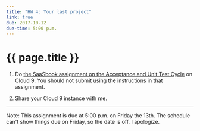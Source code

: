 ```yaml
---
title: "HW 4: Your last project"
link: true
due: 2017-10-12
due-time: 5:00 p.m.
---
```

# {{ page.title }}

1. Do [the SaaSbook assignment on the Acceptance and Unit Test Cycle](https://github.com/saasbook/hw-acceptance-unit-test-cycle) on Cloud 9.  You should not submit using the instructions in that assignment.

2. Share your Cloud 9 instance with me.

---

Note: This assignment is due at 5:00 p.m. on Friday the 13th.  The
schedule can't show things due on Friday, so the date is off.  I 
apologize.

